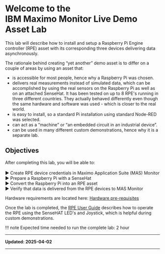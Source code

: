 # Welcome to the </br>IBM Maximo Monitor Live Demo Asset Lab
This lab will describe how to install and setup a Raspberry Pi Engine controller (RPE) asset with its corresponding three devices delivering data asynchronously. 

The rationale behind creating “yet another” demo asset is to differ on a couple of areas by using an asset that:

- is accessible for most people, hence why a Raspberry Pi was chosen.
- delivers real measurements instead of simulated data, which can be accomplished by using the real sensors on the Raspberry Pi as well as on an attached SenseHat.
It has been tested on up to 8 RPE's running in three different countries. They actually behaved differently even though the same hardware and software was used - which is closer to the real world.
- is easy to install, so a standard Pi installation using standard Node-RED was selected.
- can act as a “machine” or “an embedded circuit in an industrial device”.
- can be used in many different custom demonstrations, hence why it is a separate lab.


## Objectives

After completing this lab, you will be able to:</br></br>
►	Create RPE device credentials in Maximo Application Suite (MAS) Monitor</br>
►	Prepare a Raspberry Pi with a SenseHat</br>
►	Convert the Raspberry Pi into an RPE asset</br>
►	Verify that data is delivered from the RPE devices to MAS Monitor</br>


Hardware requirements are located here: [Hardware pre-requisites](prereqs.md#Hardware)

Once the lab is completed, the [RPE User Guide](user_guide.md) describes how to operate the RPE using the SenseHAT LED's and Joystick, which is helpful during custom demonstrations.

!!! note
    Expected time needed to run the complete lab: 2 hour

---

**Updated: 2025-04-02**

---